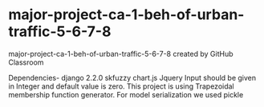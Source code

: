 # major-project-ca-1-beh-of-urban-traffic-5-6-7-8
major-project-ca-1-beh-of-urban-traffic-5-6-7-8 created by GitHub Classroom

Dependencies- django 2.2.0
              skfuzzy 
              chart.js
              Jquery
Input should be given in Integer and default value is zero.
This project is using Trapezoidal membership function generator.
For model serialization we used pickle
